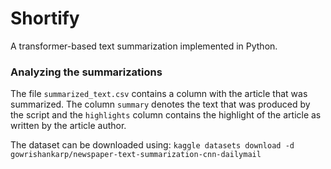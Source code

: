 # Shortify

A transformer-based text summarization implemented in Python. 

### Analyzing the summarizations

The file `summarized_text.csv` contains a column with the article that was summarized. The column `summary` denotes the text that was produced by the script and the `highlights` column contains the highlight of the article as written by the article author. 

The dataset can be downloaded using:
```kaggle datasets download -d gowrishankarp/newspaper-text-summarization-cnn-dailymail```
